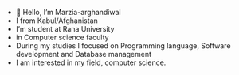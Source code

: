 - 👋 Hello, I’m Marzia-arghandiwal
-  I from Kabul/Afghanistan 
-  I’m student at Rana University 
-  in Computer science faculty
-  During my studies I focused on         Programming language, Software         development and Database management
-  I am interested in my field,           computer science.
  
  

<!---
Marzia-arghandiwal/Marzia-arghandiwal is a ✨ special ✨ repository because its `README.md` (this file) appears on your GitHub profile.
You can click the Preview link to take a look at your changes.
--->
